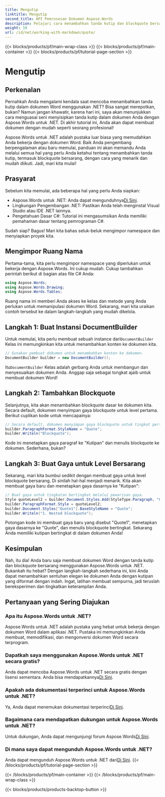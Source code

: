 ```yaml
---
title: Mengutip
linktitle: Mengutip
second_title: API Pemrosesan Dokumen Aspose.Words
description: Pelajari cara menambahkan tanda kutip dan blockquote bersarang ke dokumen Word Anda menggunakan Aspose.Words untuk .NET. Ikuti panduan langkah demi langkah ini untuk menguasai pembuatan dokumen.
weight: 10
url: /id/net/working-with-markdown/quote/
---
```


{{< blocks/products/pf/main-wrap-class >}}
{{< blocks/products/pf/main-container >}}
{{< blocks/products/pf/tutorial-page-section >}}

# Mengutip

## Perkenalan

Pernahkah Anda mengalami kendala saat mencoba menambahkan tanda kutip dalam dokumen Word menggunakan .NET? Bisa sangat merepotkan, bukan? Namun jangan khawatir, karena hari ini, saya akan menunjukkan cara menguasai seni menyisipkan tanda kutip dalam dokumen Anda dengan Aspose.Words untuk .NET. Di akhir tutorial ini, Anda akan dapat membuat dokumen dengan mudah seperti seorang profesional!

Aspose.Words untuk .NET adalah pustaka luar biasa yang memudahkan Anda bekerja dengan dokumen Word. Baik Anda pengembang berpengalaman atau baru memulai, panduan ini akan memandu Anda melalui semua hal yang perlu Anda ketahui tentang menambahkan tanda kutip, termasuk blockquote bersarang, dengan cara yang menarik dan mudah diikuti. Jadi, mari kita mulai!

## Prasyarat

Sebelum kita memulai, ada beberapa hal yang perlu Anda siapkan:

-  Aspose.Words untuk .NET: Anda dapat mengunduhnya[Di Sini](https://releases.aspose.com/words/net/).
- Lingkungan Pengembangan .NET: Pastikan Anda telah menginstal Visual Studio atau IDE .NET lainnya.
- Pengetahuan Dasar C#: Tutorial ini mengasumsikan Anda memiliki pemahaman dasar tentang pemrograman C#.

Sudah siap? Bagus! Mari kita bahas seluk-beluk mengimpor namespace dan menyiapkan proyek kita.

## Mengimpor Ruang Nama

Pertama-tama, kita perlu mengimpor namespace yang diperlukan untuk bekerja dengan Aspose.Words. Ini cukup mudah. Cukup tambahkan perintah berikut di bagian atas file C# Anda:

```csharp
using Aspose.Words;
using Aspose.Words.Drawing;
using Aspose.Words.Tables;
```

Ruang nama ini memberi Anda akses ke kelas dan metode yang Anda perlukan untuk memanipulasi dokumen Word. Sekarang, mari kita uraikan contoh tersebut ke dalam langkah-langkah yang mudah dikelola.

## Langkah 1: Buat Instansi DocumentBuilder

 Untuk memulai, kita perlu membuat sebuah instance dari`DocumentBuilder` Kelas ini memungkinkan kita untuk menambahkan konten ke dokumen kita.

```csharp
// Gunakan pembuat dokumen untuk menambahkan konten ke dokumen.
DocumentBuilder builder = new DocumentBuilder();
```

 Itu`DocumentBuilder` Kelas adalah gerbang Anda untuk membangun dan menyesuaikan dokumen Anda. Anggap saja sebagai tongkat ajaib untuk membuat dokumen Word!

## Langkah 2: Tambahkan Blockquote

Selanjutnya, kita akan menambahkan blockquote dasar ke dokumen kita. Secara default, dokumen menyimpan gaya blockquote untuk level pertama. Berikut cuplikan kode untuk mencapainya:

```csharp
// Secara default, dokumen menyimpan gaya blockquote untuk tingkat pertama.
builder.ParagraphFormat.StyleName = "Quote";
builder.Writeln("Blockquote");
```

Kode ini menetapkan gaya paragraf ke "Kutipan" dan menulis blockquote ke dokumen. Sederhana, bukan?

## Langkah 3: Buat Gaya untuk Level Bersarang

Sekarang, mari kita bumbui sedikit dengan membuat gaya untuk level blockquote bersarang. Di sinilah hal-hal menjadi menarik. Kita akan membuat gaya baru dan menetapkan gaya dasarnya ke "Kutipan":

```csharp
// Buat gaya untuk tingkatan bertingkat melalui pewarisan gaya.
Style quoteLevel2 = builder.Document.Styles.Add(StyleType.Paragraph, "Quote1");
builder.ParagraphFormat.Style = quoteLevel2;
builder.Document.Styles["Quote1"].BaseStyleName = "Quote";
builder.Writeln("1. Nested blockquote");
```

Potongan kode ini membuat gaya baru yang disebut "Quote1", menetapkan gaya dasarnya ke "Quote", dan menulis blockquote bertingkat. Sekarang Anda memiliki kutipan bertingkat di dalam dokumen Anda!

## Kesimpulan

Nah, itu dia! Anda baru saja membuat dokumen Word dengan tanda kutip dan blockquote bersarang menggunakan Aspose.Words untuk .NET. Bukankah itu hebat? Dengan langkah-langkah sederhana ini, kini Anda dapat menambahkan sentuhan elegan ke dokumen Anda dengan kutipan yang diformat dengan indah. Ingat, latihan membuat sempurna, jadi teruslah bereksperimen dan tingkatkan keterampilan Anda.

## Pertanyaan yang Sering Diajukan

### Apa itu Aspose.Words untuk .NET?

Aspose.Words untuk .NET adalah pustaka yang hebat untuk bekerja dengan dokumen Word dalam aplikasi .NET. Pustaka ini memungkinkan Anda membuat, memodifikasi, dan mengonversi dokumen Word secara terprogram.

### Dapatkah saya menggunakan Aspose.Words untuk .NET secara gratis?

Anda dapat mencoba Aspose.Words untuk .NET secara gratis dengan lisensi sementara. Anda bisa mendapatkannya[Di Sini](https://purchase.aspose.com/temporary-license/).

### Apakah ada dokumentasi terperinci untuk Aspose.Words untuk .NET?

 Ya, Anda dapat menemukan dokumentasi terperinci[Di Sini](https://reference.aspose.com/words/net/).

### Bagaimana cara mendapatkan dukungan untuk Aspose.Words untuk .NET?

 Untuk dukungan, Anda dapat mengunjungi forum Aspose.Words[Di Sini](https://forum.aspose.com/c/words/8).

### Di mana saya dapat mengunduh Aspose.Words untuk .NET?

 Anda dapat mengunduh Aspose.Words untuk .NET dari[Di Sini](https://releases.aspose.com/words/net/).
{{< /blocks/products/pf/tutorial-page-section >}}

{{< /blocks/products/pf/main-container >}}
{{< /blocks/products/pf/main-wrap-class >}}

{{< blocks/products/products-backtop-button >}}
